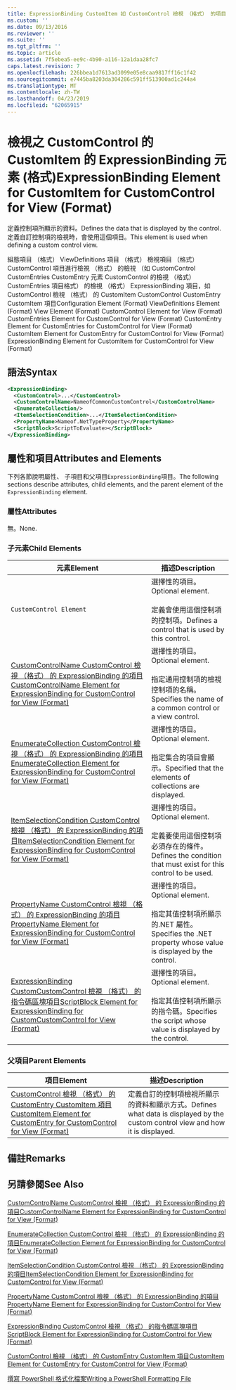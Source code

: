 ```yaml
---
title: ExpressionBinding CustomItem 如 CustomControl 檢視 （格式） 的項目 |Microsoft Docs
ms.custom: ''
ms.date: 09/13/2016
ms.reviewer: ''
ms.suite: ''
ms.tgt_pltfrm: ''
ms.topic: article
ms.assetid: 7f5ebea5-ee9c-4b90-a116-12a1daa28fc7
caps.latest.revision: 7
ms.openlocfilehash: 226bbea1d7613ad3099e05e8caa9817ff16c1f42
ms.sourcegitcommit: e7445ba8203da304286c591ff513900ad1c244a4
ms.translationtype: MT
ms.contentlocale: zh-TW
ms.lasthandoff: 04/23/2019
ms.locfileid: "62065915"
---
```

# <a name="expressionbinding-element-for-customitem-for-customcontrol-for-view-format"></a><span data-ttu-id="60dde-102">檢視之 CustomControl 的 CustomItem 的 ExpressionBinding 元素 (格式)</span><span class="sxs-lookup"><span data-stu-id="60dde-102">ExpressionBinding Element for CustomItem for CustomControl for View (Format)</span></span>

<span data-ttu-id="60dde-103">定義控制項所顯示的資料。</span><span class="sxs-lookup"><span data-stu-id="60dde-103">Defines the data that is displayed by the control.</span></span> <span data-ttu-id="60dde-104">定義自訂控制項的檢視時，會使用這個項目。</span><span class="sxs-lookup"><span data-stu-id="60dde-104">This element is used when defining a custom control view.</span></span>

<span data-ttu-id="60dde-105">組態項目 （格式） ViewDefinitions 項目 （格式） 檢視項目 （格式） CustomControl 項目進行檢視 （格式） 的檢視 （如 CustomControl CustomEntries CustomEntry 元素 CustomControl 的檢視 （格式） CustomEntries 項目格式） 的檢視 （格式） ExpressionBinding 項目，如 CustomControl 檢視 （格式） 的 CustomItem CustomControl CustomEntry CustomItem 項目</span><span class="sxs-lookup"><span data-stu-id="60dde-105">Configuration Element (Format) ViewDefinitions Element (Format) View Element (Format) CustomControl Element for View (Format) CustomEntries Element for CustomControl for View (Format) CustomEntry Element for CustomEntries for CustomControl for View (Format) CustomItem Element for CustomEntry for CustomControl for View (Format) ExpressionBinding Element for CustomItem for CustomControl for View (Format)</span></span>

## <a name="syntax"></a><span data-ttu-id="60dde-106">語法</span><span class="sxs-lookup"><span data-stu-id="60dde-106">Syntax</span></span>

```xml
<ExpressionBinding>
  <CustomControl>...</CustomControl>
  <CustomControlName>NameofCommonCustomControl</CustomControlName>
  <EnumerateCollection/>
  <ItemSelectionCondition>...</ItemSelectionCondition>
  <PropertyName>Nameof.NetTypeProperty</PropertyName>
  <ScriptBlock>ScriptToEvaluate></ScriptBlock>
</ExpressionBinding>
```

## <a name="attributes-and-elements"></a><span data-ttu-id="60dde-107">屬性和項目</span><span class="sxs-lookup"><span data-stu-id="60dde-107">Attributes and Elements</span></span>

<span data-ttu-id="60dde-108">下列各節說明屬性、 子項目和父項目`ExpressionBinding`項目。</span><span class="sxs-lookup"><span data-stu-id="60dde-108">The following sections describe attributes, child elements, and the parent element of the `ExpressionBinding` element.</span></span>

### <a name="attributes"></a><span data-ttu-id="60dde-109">屬性</span><span class="sxs-lookup"><span data-stu-id="60dde-109">Attributes</span></span>

<span data-ttu-id="60dde-110">無。</span><span class="sxs-lookup"><span data-stu-id="60dde-110">None.</span></span>

### <a name="child-elements"></a><span data-ttu-id="60dde-111">子元素</span><span class="sxs-lookup"><span data-stu-id="60dde-111">Child Elements</span></span>

|<span data-ttu-id="60dde-112">元素</span><span class="sxs-lookup"><span data-stu-id="60dde-112">Element</span></span>|<span data-ttu-id="60dde-113">描述</span><span class="sxs-lookup"><span data-stu-id="60dde-113">Description</span></span>|
|-------------|-----------------|
|`CustomControl Element`|<span data-ttu-id="60dde-114">選擇性的項目。</span><span class="sxs-lookup"><span data-stu-id="60dde-114">Optional element.</span></span><br /><br /> <span data-ttu-id="60dde-115">定義會使用這個控制項的控制項。</span><span class="sxs-lookup"><span data-stu-id="60dde-115">Defines a control that is used by this control.</span></span>|
|[<span data-ttu-id="60dde-116">CustomControlName CustomControl 檢視 （格式） 的 ExpressionBinding 的項目</span><span class="sxs-lookup"><span data-stu-id="60dde-116">CustomControlName Element for ExpressionBinding for CustomControl for View (Format)</span></span>](./customcontrolname-element-for-expressionbinding-for-customcontrol-for-view-format.md)|<span data-ttu-id="60dde-117">選擇性的項目。</span><span class="sxs-lookup"><span data-stu-id="60dde-117">Optional element.</span></span><br /><br /> <span data-ttu-id="60dde-118">指定通用控制項的檢視控制項的名稱。</span><span class="sxs-lookup"><span data-stu-id="60dde-118">Specifies the name of a common control or a view control.</span></span>|
|[<span data-ttu-id="60dde-119">EnumerateCollection CustomControl 檢視 （格式） 的 ExpressionBinding 的項目</span><span class="sxs-lookup"><span data-stu-id="60dde-119">EnumerateCollection Element for ExpressionBinding for CustomControl for View (Format)</span></span>](./enumeratecollection-element-for-expressionbinding-for-customcontrol-for-view-format.md)|<span data-ttu-id="60dde-120">選擇性的項目。</span><span class="sxs-lookup"><span data-stu-id="60dde-120">Optional element.</span></span><br /><br /> <span data-ttu-id="60dde-121">指定集合的項目會顯示。</span><span class="sxs-lookup"><span data-stu-id="60dde-121">Specified that the elements of collections are displayed.</span></span>|
|[<span data-ttu-id="60dde-122">ItemSelectionCondition CustomControl 檢視 （格式） 的 ExpressionBinding 的項目</span><span class="sxs-lookup"><span data-stu-id="60dde-122">ItemSelectionCondition Element for ExpressionBinding for CustomControl for View (Format)</span></span>](./itemselectioncondition-element-for-expressionbinding-for-customcontrol-format.md)|<span data-ttu-id="60dde-123">選擇性的項目。</span><span class="sxs-lookup"><span data-stu-id="60dde-123">Optional element.</span></span><br /><br /> <span data-ttu-id="60dde-124">定義要使用這個控制項必須存在的條件。</span><span class="sxs-lookup"><span data-stu-id="60dde-124">Defines the condition that must exist for this control to be used.</span></span>|
|[<span data-ttu-id="60dde-125">PropertyName CustomControl 檢視 （格式） 的 ExpressionBinding 的項目</span><span class="sxs-lookup"><span data-stu-id="60dde-125">PropertyName Element for ExpressionBinding for CustomControl for View (Format)</span></span>](./propertyname-element-for-expressionbinding-for-customcontrol-for-view-format.md)|<span data-ttu-id="60dde-126">選擇性的項目。</span><span class="sxs-lookup"><span data-stu-id="60dde-126">Optional element.</span></span><br /><br /> <span data-ttu-id="60dde-127">指定其值控制項所顯示的.NET 屬性。</span><span class="sxs-lookup"><span data-stu-id="60dde-127">Specifies the .NET property whose value is displayed by the control.</span></span>|
|[<span data-ttu-id="60dde-128">ExpressionBinding CustomCustomControl 檢視 （格式） 的指令碼區塊項目</span><span class="sxs-lookup"><span data-stu-id="60dde-128">ScriptBlock Element for ExpressionBinding for CustomCustomControl for View (Format)</span></span>](./scriptblock-element-for-expressionbinding-for-customcontrol-for-view-format.md)|<span data-ttu-id="60dde-129">選擇性的項目。</span><span class="sxs-lookup"><span data-stu-id="60dde-129">Optional element.</span></span><br /><br /> <span data-ttu-id="60dde-130">指定其值控制項所顯示的指令碼。</span><span class="sxs-lookup"><span data-stu-id="60dde-130">Specifies the script whose value is displayed by the control.</span></span>|

### <a name="parent-elements"></a><span data-ttu-id="60dde-131">父項目</span><span class="sxs-lookup"><span data-stu-id="60dde-131">Parent Elements</span></span>

|<span data-ttu-id="60dde-132">項目</span><span class="sxs-lookup"><span data-stu-id="60dde-132">Element</span></span>|<span data-ttu-id="60dde-133">描述</span><span class="sxs-lookup"><span data-stu-id="60dde-133">Description</span></span>|
|-------------|-----------------|
|[<span data-ttu-id="60dde-134">CustomControl 檢視 （格式） 的 CustomEntry CustomItem 項目</span><span class="sxs-lookup"><span data-stu-id="60dde-134">CustomItem Element for CustomEntry for CustomControl for View (Format)</span></span>](./customitem-element-for-customentry-for-customcontrol-for-view-format.md)|<span data-ttu-id="60dde-135">定義自訂的控制項檢視所顯示的資料和顯示方式。</span><span class="sxs-lookup"><span data-stu-id="60dde-135">Defines what data is displayed by the custom control view and how it is displayed.</span></span>|

## <a name="remarks"></a><span data-ttu-id="60dde-136">備註</span><span class="sxs-lookup"><span data-stu-id="60dde-136">Remarks</span></span>

## <a name="see-also"></a><span data-ttu-id="60dde-137">另請參閱</span><span class="sxs-lookup"><span data-stu-id="60dde-137">See Also</span></span>

[<span data-ttu-id="60dde-138">CustomControlName CustomControl 檢視 （格式） 的 ExpressionBinding 的項目</span><span class="sxs-lookup"><span data-stu-id="60dde-138">CustomControlName Element for ExpressionBinding for CustomControl for View (Format)</span></span>](./customcontrolname-element-for-expressionbinding-for-customcontrol-for-view-format.md)

[<span data-ttu-id="60dde-139">EnumerateCollection CustomControl 檢視 （格式） 的 ExpressionBinding 的項目</span><span class="sxs-lookup"><span data-stu-id="60dde-139">EnumerateCollection Element for ExpressionBinding for CustomControl for View (Format)</span></span>](./enumeratecollection-element-for-expressionbinding-for-customcontrol-for-view-format.md)

[<span data-ttu-id="60dde-140">ItemSelectionCondition CustomControl 檢視 （格式） 的 ExpressionBinding 的項目</span><span class="sxs-lookup"><span data-stu-id="60dde-140">ItemSelectionCondition Element for ExpressionBinding for CustomControl for View (Format)</span></span>](./itemselectioncondition-element-for-expressionbinding-for-customcontrol-format.md)

[<span data-ttu-id="60dde-141">PropertyName CustomControl 檢視 （格式） 的 ExpressionBinding 的項目</span><span class="sxs-lookup"><span data-stu-id="60dde-141">PropertyName Element for ExpressionBinding for CustomControl for View (Format)</span></span>](./propertyname-element-for-expressionbinding-for-customcontrol-for-view-format.md)

[<span data-ttu-id="60dde-142">ExpressionBinding CustomControl 檢視 （格式） 的指令碼區塊項目</span><span class="sxs-lookup"><span data-stu-id="60dde-142">ScriptBlock Element for ExpressionBinding for CustomControl for View (Format)</span></span>](./scriptblock-element-for-expressionbinding-for-customcontrol-for-view-format.md)

[<span data-ttu-id="60dde-143">CustomControl 檢視 （格式） 的 CustomEntry CustomItem 項目</span><span class="sxs-lookup"><span data-stu-id="60dde-143">CustomItem Element for CustomEntry for CustomControl for View (Format)</span></span>](./customitem-element-for-customentry-for-customcontrol-for-view-format.md)

[<span data-ttu-id="60dde-144">撰寫 PowerShell 格式化檔案</span><span class="sxs-lookup"><span data-stu-id="60dde-144">Writing a PowerShell Formatting File</span></span>](./writing-a-powershell-formatting-file.md)
